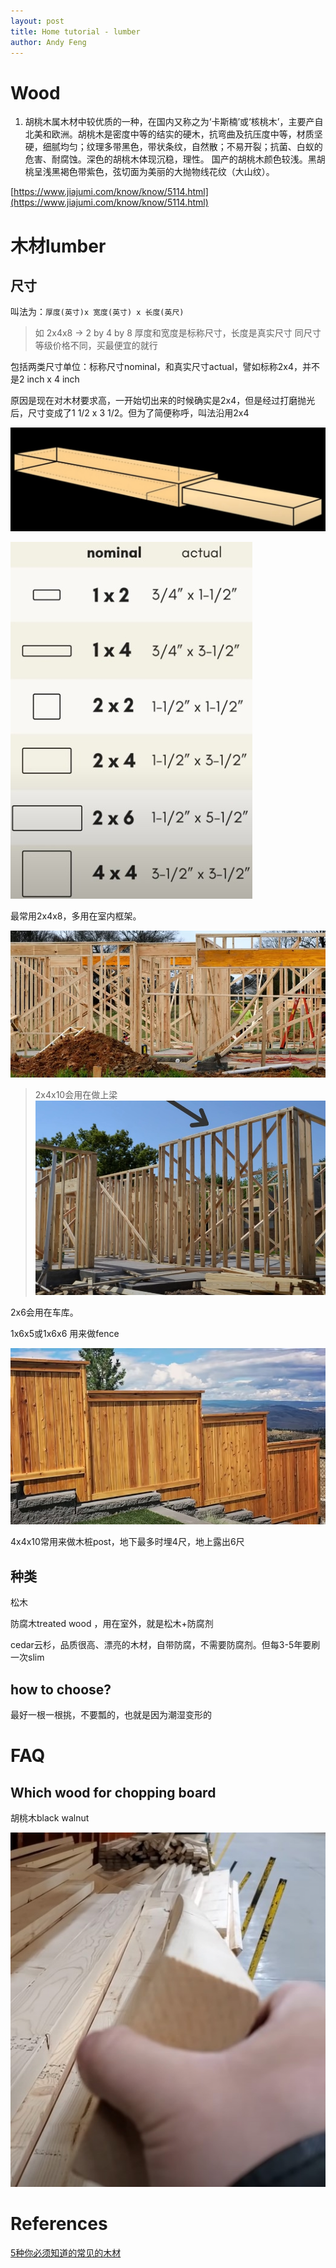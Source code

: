```yaml
---
layout: post
title: Home tutorial - lumber
author: Andy Feng
---
```


# Wood
1. 胡桃木属木材中较优质的一种，在国内又称之为‘卡斯楠’或‘核桃木’，主要产自北美和欧洲。胡桃木是密度中等的结实的硬木，抗弯曲及抗压度中等，材质坚硬，细腻均匀；纹理多带黑色，带状条纹，自然散；不易开裂；抗菌、白蚁的危害、耐腐蚀。深色的胡桃木体现沉稳，理性。 国产的胡桃木颜色较浅。黑胡桃呈浅黑褐色带紫色，弦切面为美丽的大抛物线花纹（大山纹）。

[https://www.jiajumi.com/know/know/5114.html](https://www.jiajumi.com/know/know/5114.html)

# 木材lumber
## 尺寸
叫法为：`厚度(英寸)x 宽度(英寸) x 长度(英尺)`

> 如 2x4x8 -> 2 by 4 by 8
> 厚度和宽度是标称尺寸，长度是真实尺寸
> 同尺寸等级价格不同，买最便宜的就行

包括两类尺寸单位：标称尺寸nominal，和真实尺寸actual，譬如标称2x4，并不是2 inch x 4 inch

原因是现在对木材要求高，一开始切出来的时候确实是2x4，但是经过打磨抛光后，尺寸变成了1 1/2 x 3 1/2。但为了简便称呼，叫法沿用2x4 

![](/images/posts/20210618-35.jpg)

![](/images/posts/20210618-36.jpg)

最常用2x4x8，多用在室内框架。

![](/images/posts/20210618-39.jpg)
> 2x4x10会用在做上梁
> ![](/images/posts/20210618-40.jpg)

2x6会用在车库。

1x6x5或1x6x6 用来做fence

![](/images/posts/20210618-38.jpg)

4x4x10常用来做木桩post，地下最多时埋4尺，地上露出6尺

## 种类
松木

防腐木treated wood ，用在室外，就是松木+防腐剂

cedar云杉，品质很高、漂亮的木材，自带防腐，不需要防腐剂。但每3-5年要刷一次slim

## how to choose?
最好一根一根挑，不要瓢的，也就是因为潮湿变形的

# FAQ
## Which wood for chopping board
胡桃木black walnut

![](/images/posts/20210618-37.jpg)
# References
[5种你必须知道的常见的木材](https://www.youtube.com/watch?v=dacsZYfw76U)